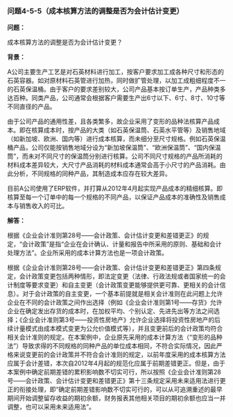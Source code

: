 ### 问题4-5-5（成本核算方法的调整是否为会计估计变更）

**问题：**

成本核算方法的调整是否为会计估计变更？

**背景：**

A公司主要生产工艺是对石英材料进行加工，按客户要求加工成各种尺寸和形态的石英容器。如对原材料石英管进行加热，同时做扩管处理，以加工成粗细程度不一的石英保温桶。由于客户的要求差别较大，公司产品基本按订单生产，产品种类多达百种。同类产品，公司通常会根据客户需要生产出6寸以下、6寸、8寸、10寸等不同直径的产品。

由于公司产品的通用性差，且各类繁多，故企业采用了变形的品种法核算产品成本。即在核算成本时，按产品的大类（如石英保温筒、石英水平管等）及销售地域（如新加坡、欧洲、国内等）进行成本核算，而未细分至尺寸规格。例如石英保温桶产品，公司仅能按销售地域分设为“新加坡保温筒”、“欧洲保温筒”、“国内保温筒”，而未对不同尺寸的保温筒分别进行核算。公司不同尺寸规格的产品所消耗的材料成本差异较大，大尺寸产品消耗的材料成本通常会高于小尺寸的产品消耗。由此分析，不同规格的同种产品，其制造成本应存在较大差异。

目前A公司使用了ERP软件，并打算从2012年4月起实现产品成本的精细核算。即核算至每一个订单中的每一个规格的不同产品，以保证产品成本的准确性及销售成本与销售收入的可比。

**解答：**

根据《企业会计准则第28号——会计政策、会计估计变更和差错更正》的规定，“会计政策”是指“企业在会计确认、计量和报告中所采用的原则、基础和会计处理方法”。企业所采用的成本计算方法也是一项会计政策。

根据《企业会计准则第28号——会计政策、会计估计变更和差错更正》第四条规定，会计政策变更包括两种情形，即法定变更（法律、行政法规或者国家统一的会计制度等要求变更）和自主变更（会计政策变更能够提供更可靠、更相关的会计信息）。对于会计政策的自主变更，一个基本前提就是相关会计准则在此问题上允许企业在不同的会计政策之间作出选择（例如《企业会计准则第1号——存货》允许企业在确定发出存货的成本时，在加权平均、个别认定、先进先出等方法之间选择；《企业会计准则第3号——投资性房地产》允许企业选择将投资性房地产的后续计量模式由成本模式变更为公允价值模式等），并且变更前后的会计政策均符合相关会计准则的规定。在本案例中，企业原先采用的成本计算方法（“变形的品种法”）导致求得的不同规格的同种产品的单位成本相同，不符合实际情况，因此严格来说变更前的会计政策并不符合会计准则的规定，以前年度采用的成本核算方法应属于会计差错，本次自2012年4月起的规范化应属于前期差错更正。但是，由于本案例中确定前期差错的累积影响数不切实可行，所以按照《企业会计准则第28号——会计政策、会计估计变更和差错更正》第十三条规定采用未来适用法进行更正的衔接处理，即“确定前期差错影响数不切实可行的，可以从可追溯重述的最早期间开始调整留存收益的期初余额，财务报表其他相关项目的期初余额也应当一并调整，也可以采用未来适用法”。